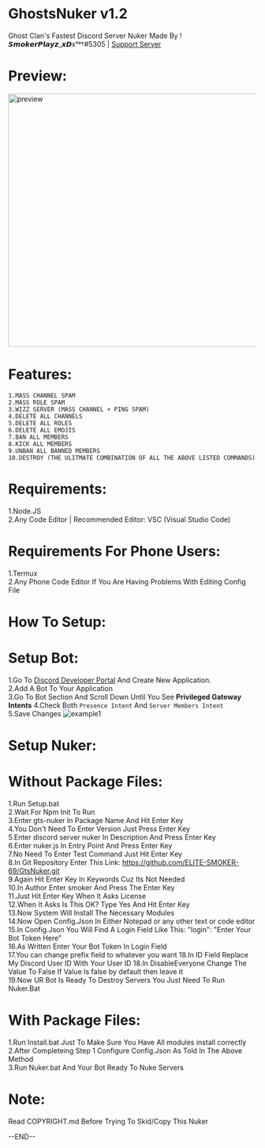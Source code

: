 # GhostsNuker v1.2
Ghost Clan's Fastest Discord Server Nuker Made By ! 𝙎𝙢𝙤𝙠𝙚𝙧𝙋𝙡𝙖𝙮𝙯_𝙭𝘿xˢᵖʸ#5305 | [Support Server](https://discord.gg/fpwZxqnGDy)
# Preview:
<img align="bottom" alt="preview" width="512px" src="https://media.discordapp.net/attachments/853661592796921906/861463806807244820/unknown.png" />

# Features:  
`1.MASS CHANNEL SPAM`  
`2.MASS ROLE SPAM`  
`3.WIZZ SERVER (MASS CHANNEL + PING SPAM)`  
`4.DELETE ALL CHANNELS`  
`5.DELETE ALL ROLES`  
`6.DELETE ALL EMOJIS`  
`7.BAN ALL MEMBERS`  
`8.KICK ALL MEMBERS`  
`9.UNBAN ALL BANNED MEMBERS`  
`10.DESTROY (THE ULITMATE COMBINATION OF ALL THE ABOVE LISTED COMMANDS)`    

# Requirements:
1.Node.JS  
2.Any Code Editor | Recommended Editor: VSC (Visual Studio Code)  

# Requirements For Phone Users:
1.Termux  
2.Any Phone Code Editor If You Are Having Problems With Editing Config File

# How To Setup:  
# Setup Bot:  
1.Go To [Discord Developer Portal](https://discord.com/developers/applications) And Create New Application.  
2.Add A Bot To Your Application  
3.Go To Bot Section And Scroll Down Until You See **Privileged Gateway Intents**
4.Check Both `Presence Intent` And `Server Members Intent`    
5.Save Changes
![example1](https://media.discordapp.net/attachments/782211920416735252/789810856460419092/unknown.png?width=1409&height=400)

# Setup Nuker:  
# Without Package Files:  
1.Run Setup.bat  
2.Wait For Npm Init To Run  
3.Enter gts-nuker In Package Name And Hit Enter Key  
4.You Don't Need To Enter Version Just Press Enter Key  
5.Enter discord server nuker In Description And Press Enter Key  
6.Enter nuker.js In Entry Point And Press Enter Key  
7.No Need To Enter Test Command Just Hit Enter Key  
8.In Git Repository Enter This Link: https://github.com/ELITE-SMOKER-69/GtsNuker.git  
9.Again Hit Enter Key In Keywords Cuz Its Not Needed  
10.In Author Enter smoker And Press The Enter Key  
11.Just Hit Enter Key When It Asks License  
12.When It Asks Is This OK? Type Yes And Hit Enter Key  
13.Now System Will Install The Necessary Modules  
14.Now Open Config.Json In Either Notepad or any other text or code editor  
15.In Config.Json You Will Find A Login Field Like This: "login": "Enter Your Bot Token Here"  
16.As Written Enter Your Bot Token In Login Field  
17.You can change prefix field to whatever you want
18.In ID Field Replace My Discord User ID With Your User ID
18.In DisableEveryone Change The Value To False If Value Is false by default then leave it  
19.Now UR Bot Is Ready To Destroy Servers You Just Need To Run Nuker.Bat  

# With Package Files:  
1.Run Install.bat Just To Make Sure You Have All modules install correctly  
2.After Completeing Step 1 Configure Config.Json As Told In The Above Method  
3.Run Nuker.bat And Your Bot Ready To Nuke Servers  

# Note:
Read COPYRIGHT.md Before Trying To Skid/Copy This Nuker

--END--
